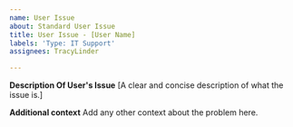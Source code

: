 ```yaml
---
name: User Issue
about: Standard User Issue
title: User Issue - [User Name]
labels: 'Type: IT Support'
assignees: TracyLinder

---
```


**Description Of User's Issue**
[A clear and concise description of what the issue is.]


**Additional context**
Add any other context about the problem here.
